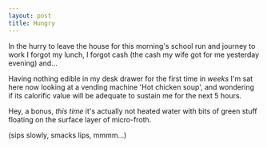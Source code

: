 ```yaml
---
layout: post
title: Hungry
---
```


In the hurry to leave the house for this morning's school run and journey to work I forgot my lunch, I forgot cash (the cash my wife got for me yesterday evening) and…

Having nothing edible in my desk drawer for the first time in *weeks* I'm sat here now looking at a vending machine 'Hot chicken soup', and wondering if its calorific value will be adequate to sustain me for the next 5 hours.

Hey, a bonus, *this time* it's actually not heated water with bits of green stuff floating on the surface layer of micro-froth.

(sips slowly, smacks lips, mmmm…)
